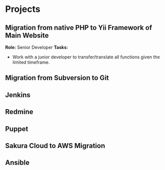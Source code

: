# Projects

## Migration from native PHP to Yii Framework of Main Website

**Role:** Senior Developer
**Tasks:** 
* Work with a junior developer to transfer/translate all functions given the limited timeframe.

## Migration from Subversion to Git

## Jenkins

## Redmine

## Puppet

## Sakura Cloud to AWS Migration

## Ansible


